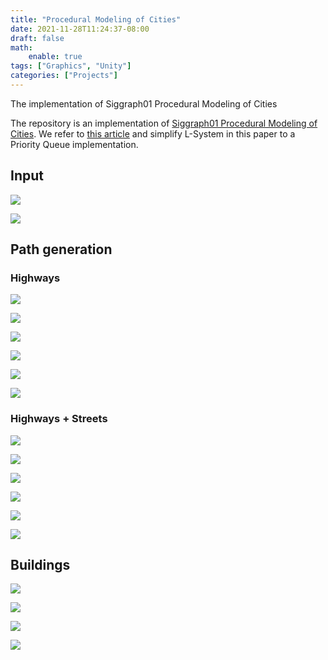 ```yaml
---
title: "Procedural Modeling of Cities"
date: 2021-11-28T11:24:37-08:00
draft: false
math:
    enable: true
tags: ["Graphics", "Unity"]
categories: ["Projects"]
---
```

The implementation of Siggraph01 Procedural Modeling of Cities

<!--more-->
The repository is an implementation of [Siggraph01 Procedural Modeling of Cities](https://cgl.ethz.ch/Downloads/Publications/Papers/2001/p_Par01.pdf). We refer to [this article](http://nothings.org/gamedev/l_systems.html) and simplify L-System in this paper to a Priority Queue implementation.

## Input
![](https://raw.githubusercontent.com/shuaiqifeiyang/CityGeneration/main/READMEimg/SF.jpeg)

![](https://raw.githubusercontent.com/shuaiqifeiyang/CityGeneration/main/READMEimg/LA.jpeg)
## Path generation

### Highways
![](https://raw.githubusercontent.com/shuaiqifeiyang/CityGeneration/main/READMEimg/SFhw1.png)

![](https://raw.githubusercontent.com/shuaiqifeiyang/CityGeneration/main/READMEimg/SFhw2.png)

![](https://raw.githubusercontent.com/shuaiqifeiyang/CityGeneration/main/READMEimg/SFhw3.png)

![](https://raw.githubusercontent.com/shuaiqifeiyang/CityGeneration/main/READMEimg/LAhw3.png)

![](https://raw.githubusercontent.com/shuaiqifeiyang/CityGeneration/main/READMEimg/LAhw3.png)

![](https://raw.githubusercontent.com/shuaiqifeiyang/CityGeneration/main/READMEimg/LAhw3.png)


### Highways + Streets
![](https://raw.githubusercontent.com/shuaiqifeiyang/CityGeneration/main/READMEimg/SFhs1.png)

![](https://raw.githubusercontent.com/shuaiqifeiyang/CityGeneration/main/READMEimg/SFhs2.png)

![](https://raw.githubusercontent.com/shuaiqifeiyang/CityGeneration/main/READMEimg/SFhs3.png)

![](https://raw.githubusercontent.com/shuaiqifeiyang/CityGeneration/main/READMEimg/LAhs1.png)

![](https://raw.githubusercontent.com/shuaiqifeiyang/CityGeneration/main/READMEimg/LAhs2.png)

![](https://raw.githubusercontent.com/shuaiqifeiyang/CityGeneration/main/READMEimg/LAhs3.png)

## Buildings

![](https://raw.githubusercontent.com/shuaiqifeiyang/CityGeneration/main/READMEimg/b1.png)

![](https://raw.githubusercontent.com/shuaiqifeiyang/CityGeneration/main/READMEimg/b3.png)

![](https://raw.githubusercontent.com/shuaiqifeiyang/CityGeneration/main/READMEimg/b4.png)

![](https://raw.githubusercontent.com/shuaiqifeiyang/CityGeneration/main/READMEimg/b5.png)

